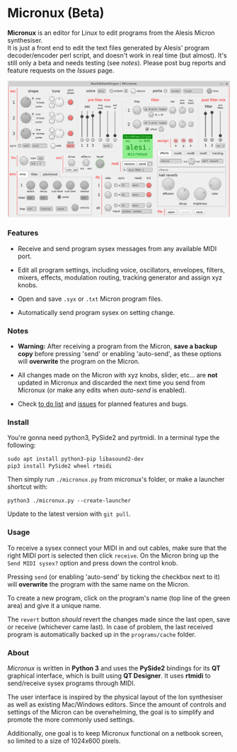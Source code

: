 # Micronux (Beta)

**Micronux** is an editor for Linux to edit programs from the Alesis Micron synthesiser.  
It is just a front end to edit the text files generated by Alesis' program decoder/encoder perl script, and doesn't work in real time (but almost). It's still only a beta and needs testing (see *notes*). Please post bug reports and feature requests on the *Issues* page.


![screenshot of micronux](docs/screenshot.jpg)


### Features

  - Receive and send program sysex messages from any available MIDI port.

  - Edit all program settings, including voice, oscillators, envelopes, filters, mixers, effects, modulation routing, tracking generator and assign xyz knobs.

  - Open and save `.syx` or `.txt` Micron program files.

  - Automatically send program sysex on setting change.


### Notes

  - **Warning:** After receiving a program from the Micron, **save a backup copy** before pressing 'send' or enabling 'auto-send', as these options will **overwrite** the program on the Micron.

  - All changes made on the Micron with xyz knobs, slider, etc... are **not** updated in Micronux and discarded the next time you send from Micronux (or make any edits when *auto-send* is enabled).

  - Check [to do list](docs/TODO.md) and [issues](https://github.com/bergamote/micronux/issues) for planned features and bugs.


### Install


You're gonna need python3, PySide2 and pyrtmidi. In a terminal type the following:

    sudo apt install python3-pip libasound2-dev
    pip3 install PySide2 wheel rtmidi

Then simply run `./micronux.py` from micronux's folder, or make a launcher shortcut with:

    python3 ./micronux.py --create-launcher

Update to the latest version with `git pull`.


### Usage

To receive a sysex connect your MIDI in and out cables, make sure that the right MIDI port is selected then click `receive`. On the Micron bring up the `Send MIDI sysex?` option and press down the control knob.

Pressing `send` (or enabling 'auto-send' by ticking the checkbox next to it) will **overwrite** the program with the same name on the Micron.

To create a new program, click on the program's name (top line of the green area) and give it a unique name.

The `revert` button *should* revert the changes made since the last open, save or receive (whichever came last). In case of problem, the last received program is automatically backed up in the `programs/cache` folder.


### About

*Micronux* is written in **Python 3** and uses the **PySide2** bindings for its **QT** graphical interface, which is built using **QT Designer**. It uses **rtmidi** to send/receive sysex programs through MIDI.

The user interface is inspired by the physical layout of the Ion synthesiser as well as existing Mac/Windows editors. Since the amount of controls and settings of the Micron can be overwhelming, the goal is to simplify and promote the more commonly used settings.

Additionally, one goal is to keep Micronux functional on a netbook screen, so limited to a size of 1024x600 pixels.
